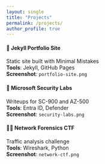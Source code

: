 ```yaml
---
layout: single
title: "Projects"
permalink: /projects/
author_profile: true
---
```


#### 📁 Jekyll Portfolio Site
Static site built with Minimal Mistakes  
**Tools**: Jekyll, GitHub Pages  
**Screenshot**: `portfolio-site.png`

#### 🔐 Microsoft Security Labs
Writeups for SC-900 and AZ-500  
**Tools**: Entra ID, Defender  
**Screenshot**: `security-labs.png`

#### 🕵️‍♂️ Network Forensics CTF
Traffic analysis challenge  
**Tools**: Wireshark, Python  
**Screenshot**: `network-ctf.png`

